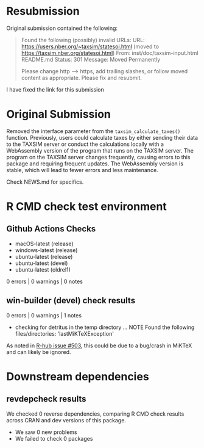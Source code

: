 # Resubmission

Original submission contained the following:

> Found the following (possibly) invalid URLs:
>      URL: https://users.nber.org/~taxsim/statesoi.html (moved to
> https://taxsim.nber.org/statesoi.html)
>        From: inst/doc/taxsim-input.html
>              README.md
>        Status: 301
>        Message: Moved Permanently
>
> Please change http --> https, add trailing slashes, or follow moved
> content as appropriate.
> Please fix and resubmit.

I have fixed the link for this submission

# Original Submission

Removed the interface parameter from the `taxsim_calculate_taxes()` function. Previously, users could 
calculate taxes by either sending their data to the TAXSIM server or conduct the calculations locally 
with a WebAssembly version of the program that runs on the TAXSIM server. The program on the TAXSIM 
server changes frequently, causing errors to this package and requiring frequent updates. The WebAssembly
version is stable, which will lead to fewer errors and less maintenance.

Check NEWS.md for specifics.

# R CMD check test environment

## Github Actions Checks

- macOS-latest (release)
- windows-latest (release)
- ubuntu-latest (release)
- ubuntu-latest (devel)
- ubuntu-latest (oldrel1)

0 errors | 0 warnings | 0 notes

## win-builder (devel) check results

0 errors | 0 warnings | 1 notes

* checking for detritus in the temp directory ... NOTE
Found the following files/directories:
  'lastMiKTeXException'

As noted in [R-hub issue #503](https://github.com/r-hub/rhub/issues/503), this could be due to a bug/crash in MiKTeX and can likely be ignored.

# Downstream dependencies

## revdepcheck results

We checked 0 reverse dependencies, comparing R CMD check results across CRAN and dev versions of this package.

 * We saw 0 new problems
 * We failed to check 0 packages
